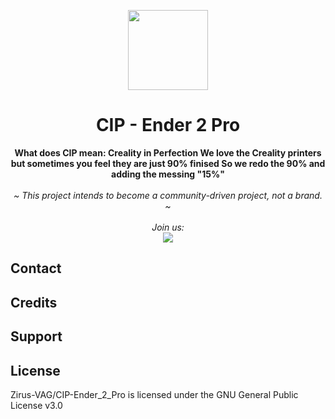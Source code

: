 <p align="center">
  <p align="center">
  <img width="128px" src="Images/Source/xxx" />
  </p>
        <h1 align="center"><b>CIP - Ender 2 Pro</b></h1>
	      <p align="center"> <strong>
	          	What does CIP mean: Creality in Perfection
        		We love the Creality printers but sometimes you feel they are just 90% finised 
	      		So we redo the 90% and adding the messing "15%"
</strong>
    <br />
    <br />
    <i>~ This project intends to become a community-driven project, not a brand. ~
    <br /> 
    <br />
    Join us: 
    <br />
    </i>
      <a href="https://discord.gg/xxx"> <img  src="Images/xxx.png" />  </a>
    <br />

## Contact


## Credits

## Support


## License
Zirus-VAG/CIP-Ender_2_Pro is licensed under the GNU General Public License v3.0



